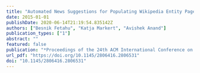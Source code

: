 ```yaml
---
title: "Automated News Suggestions for Populating Wikipedia Entity Pages"
date: 2015-01-01
publishDate: 2020-06-14T21:19:54.835142Z
authors: ["Besnik Fetahu", "Katja Markert", "Avishek Anand"]
publication_types: ["1"]
abstract: ""
featured: false
publication: "*Proceedings of the 24th ACM International Conference on Information and Knowledge Management, CIKM 2015, Melbourne, VIC, Australia, October 19 - 23, 2015*"
url_pdf: "https://doi.org/10.1145/2806416.2806531"
doi: "10.1145/2806416.2806531"
---
```


